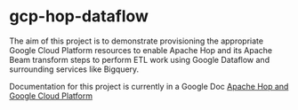 # gcp-hop-dataflow

The aim of this project is to demonstrate provisioning the appropriate Google Cloud Platform resources to enable Apache Hop and its Apache Beam transform
steps to perform ETL work using Google Dataflow and surrounding services like Bigquery.

Documentation for this project is currently in a Google Doc 
[Apache Hop and Google Cloud Platform](https://docs.google.com/document/d/1DOrWN25bDYGWw_vwApPVkEuiJ0PlLBX1-ilmIdetS0E/edit?usp=sharing)